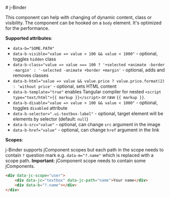 # j-Binder

This component can help with changing of dynamic content, class or visibility. The component can be hooked on a `body` element. It's optimized for the performance.

__Supported attributes__:

- `data-b="SOME.PATH"`
- `data-b-visible="value => value > 100 && value < 1000"` - optional, toggles `hidden` class
- `data-b-class="value => value === 100 ? '+selected +animate -border -margin' : '-selected -animate +border +margin'` - optional, adds and removes classes
- `data-b-html="value => value && value.price ? value.price.format(2) : 'without price'` - optional, sets HTML content
- `data-b-template="true"` enables Tangular compiler for nested `<script type="text/html">{{ markup }}</script>` or raw `{{ markup }}`.
- `data-b-disable="value => value > 100 && value < 1000"` - optional, toggles `disabled` attribute
- `data-b-selector=".ui-textbox-label"` - optional, target element will be elements by selector (default: `null`)
- `data-b-src="value"` - optional, can change `src` argument in the image
- `data-b-href="value"` - optional, can change `href` argument in the link

__Scopes__:

j-Binder supports jComponent scopes but each path in the scope needs to contain `?` question mark e.g. `data-m="?.name"` which is replaced with a scope path. __Important:__ jComponent scope needs to contain some jComponents.

```html
<div data-jc-scope="user">
	<div data-jc="textbox" data-jc-path="name">Your name</div>
	<div data-b="?.name"></div>
</div>
```